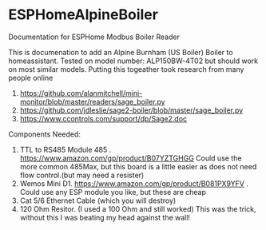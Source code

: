 # ESPHomeAlpineBoiler
Documentation for ESPHome Modbus Boiler Reader

This is documenation to add an Alpine Burnham (US Boiler) Boiler to homeassistant. Tested on model number: ALP150BW-4T02 but should work on most similar models.
Putting this togeather took research from many people online
1. https://github.com/alanmitchell/mini-monitor/blob/master/readers/sage_boiler.py
1. https://github.com/jdleslie/sage2-boiler/blob/master/sage_boiler.py
1. https://www.ccontrols.com/support/dp/Sage2.doc

Components Needed:
1. TTL to RS485 Module 485 . https://www.amazon.com/gp/product/B07YZTGHGG Could use the more common 485Max, but this board is a little easier as does not need flow control.(but may need a resister)
2. Wemos Mini D1. https://www.amazon.com/gp/product/B081PX9YFV . Could use any ESP module you like, but these are cheap
3. Cat 5/6 Ethernet Cable (which you will destroy)
4. 120 Ohm Resitor. (I used a 100 Ohm and still worked) This was the trick, without this I was beating my head against the wall!

